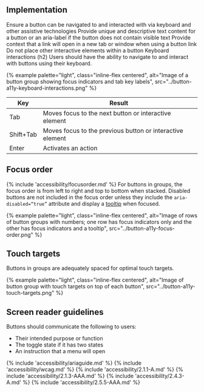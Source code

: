 ## Implementation
Ensure a button can be navigated to and interacted with via keyboard and other assistive technologies
Provide unique and descriptive text content for a button or an aria-label if the button does not contain visible text
Provide context that a link will open in a new tab or window when using a button link
Do not place other interactive elements within a button
Keyboard interactions (h2)
Users should have the ability to navigate to and interact with buttons using their keyboard.

{% example palette="light",
          class="inline-flex centered",
          alt="Image of a button group showing focus indicators and tab key labels",
          src="../button-a11y-keyboard-interactions.png" %}


| Key | Result |
| ------ | ------ |
| Tab | Moves focus to the next button or interactive element |
| Shift+Tab | Moves focus to the previous button or interactive element |
| Enter | Activates an action |

## Focus order
{% include 'accessibility/focusorder.md' %} For buttons in groups, the focus order is from left to right and top to bottom when stacked. Disabled buttons are not included in the focus order unless they include the <code>aria-disabled=“true”</code> attribute and display a <a href="/elements/tooltip">tooltip</a> when focused.

{% example palette="light",
          class="inline-flex centered",
          alt="Image of rows of button groups with numbers; one row has focus indicators only and the other has focus indicators and a tooltip",
          src="../button-a11y-focus-order.png" %}


## Touch targets
Buttons in groups are adequately spaced for optimal touch targets.

{% example palette="light",
          class="inline-flex centered",
          alt="Image of button group with touch targets on top of each button",
          src="../button-a11y-touch-targets.png" %}


## Screen reader guidelines
Buttons should communicate the following to users:
 - Their intended purpose or function
 - The toggle state if it has two states
 - An instruction that a menu will open

{% include 'accessibility/ariaguide.md' %}
{% include 'accessibility/wcag.md' %}
{% include 'accessibility/2.1.1-A.md' %}
{% include 'accessibility/2.1.3-AAA.md' %}
{% include 'accessibility/2.4.3-A.md' %}
{% include 'accessibility/2.5.5-AAA.md' %}
